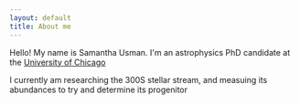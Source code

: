 ```yaml
---
layout: default
title: About me
---
```


Hello! My name is Samantha Usman. I'm an astrophysics PhD candidate at the [University of Chicago](https://astrophysics.uchicago.edu)

I currently am researching the 300S stellar stream, and measuing its abundances to try and determine its progenitor

